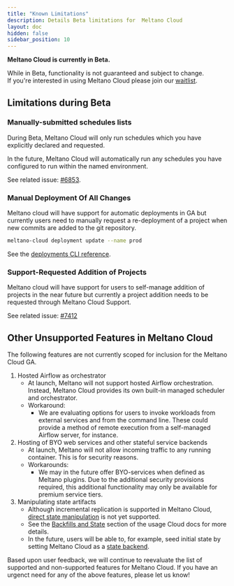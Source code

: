 ```yaml
---
title: "Known Limitations"
description: Details Beta limitations for  Meltano Cloud
layout: doc
hidden: false
sidebar_position: 10
---
```


<div class="notification is-info">
  <p><strong>Meltano Cloud is currently in Beta.</strong></p>
  <p>While in Beta, functionality is not guaranteed and subject to change. <br /> If you're interested in using Meltano Cloud please join our <a href="https://meltano.com/cloud/">waitlist</a>.</p>
</div>

## Limitations during Beta

### Manually-submitted schedules lists

During Beta, Meltano Cloud will only run schedules which you have explicitly declared and requested.

In the future, Meltano Cloud will automatically run any schedules you have configured to run within the named environment.

See related issue: [#6853](https://github.com/meltano/meltano/issues/6853).

### Manual Deployment Of All Changes

Meltano cloud will have support for automatic deployments in GA but currently users need to manually request a re-deployment of a project when new commits are added to the git repository.

```bash
meltano-cloud deployment update --name prod
```

See the [deployments CLI reference](/cloud/cloud-cli#deployment).

### Support-Requested Addition of Projects

Meltano cloud will have support for users to self-manage addition of projects in the near future but currently a project addition needs to be requested through Meltano Cloud Support.

See related issue: [#7412](https://github.com/meltano/meltano/issues/7412)

## Other Unsupported Features in Meltano Cloud

The following features are not currently scoped for inclusion for the Meltano Cloud GA.

1. Hosted Airflow as orchestrator
   - At launch, Meltano will not support hosted Airflow orchestration. Instead, Meltano Cloud provides its own built-in managed scheduler and orchestrator.
   - Workaround:
     - We are evaluating options for users to invoke workloads from external services and from the command line. These could provide a method of remote execution from a self-managed Airflow server, for instance.
1. Hosting of BYO web services and other stateful service backends
   - At launch, Meltano will not allow incoming traffic to any running container. This is for security reasons.
   - Workarounds:
     - We may in the future offer BYO-services when defined as Meltano plugins. Due to the additional security provisions required, this additional functionality may only be available for premium service tiers.
1. Manipulating state artifacts
   - Although incremental replication is supported in Meltano Cloud, [direct state manipulation](https://docs.meltano.com/reference/command-line-interface#state) is not yet supported.
   - See the [Backfills and State](/cloud/usage#backfills-and-state) section of the usage Cloud docs for more details.
   - In the future, users will be able to, for example, seed initial state by setting Meltano Cloud as a [state backend](https://docs.meltano.com/concepts/state_backends).

Based upon user feedback, we will continue to reevaluate the list of supported and non-supported features for Meltano Cloud. If you have an urgenct need for any of the above features, please let us know!
